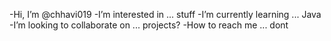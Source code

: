 -Hi, I’m @chhavi019
-I’m interested in ... stuff
-I’m currently learning ... Java
-I’m looking to collaborate on ... projects?
-How to reach me ... dont

<!---
chhavi019/chhavi019 is a ✨ special ✨ repository because its `README.md` (this file) appears on your GitHub profile.
You can click the Preview link to take a look at your changes.
--->
